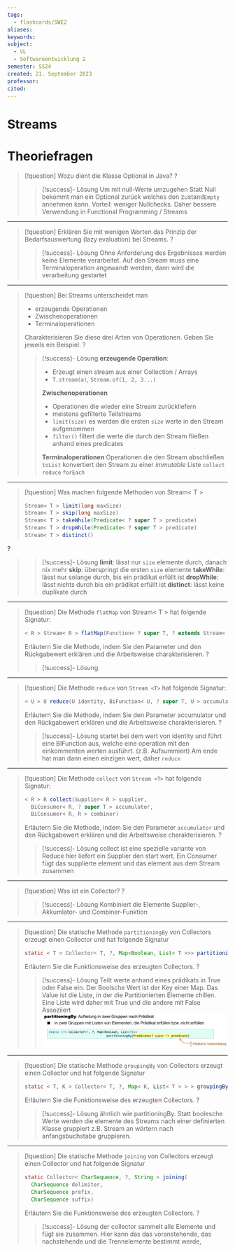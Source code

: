 ```yaml
---
tags:
  - flashcards/SWE2
aliases: 
keywords: 
subject:
  - VL
  - Softwareentwicklung 2
semester: SS24
created: 21. September 2023
professor: 
cited:
---
```

 

# Streams

# Theoriefragen

> [!question] Wozu dient die Klasse Optional in Java?
?
> > [!success]- Lösung
> > Um mit null-Werte umzugehen 
> > Statt Null bekommt man ein Optional zurück welches den zustand`Empty` annehmen kann.
> > Vorteil: weniger Nullchecks. Daher bessere Verwendung in Functional Programming / Streams 

---

> [!question] Erklären Sie mit wenigen Worten das Prinzip der Bedarfsauswertung (lazy evaluation) bei Streams.
?
> > [!success]- Lösung
> > Ohne Anforderung des Ergebnisses werden keine Elemente verarbeitet. Auf den Stream muss eine Terminaloperation angewandt werden, dann wird die verarbeitung gestartet

---

> [!question] Bei Streams unterscheidet man
> - erzeugende Operationen
> - Zwischenoperationen
> - Terminaloperationen
> 
> Charakterisieren Sie diese drei Arten von Operationen. Geben Sie jeweils ein Beispiel.
?
> > [!success]- Lösung
> > **erzeugende Operation**: 
> > - Erzeugt einen stream aus einer Collection / Arrays
> > - `T.stream(a)`, `Stream.of(1, 2, 3...)`
> > 
> > **Zwischenoperationen**
> > - Operationen die wieder eine Stream zurückliefern
> > - meistens gefilterte Teilstreams
> > - `limit(size)` es werden die ersten `size` werte in den Stream aufgenommen
> > - `filter()` filtert die werte die durch den Stream fließen anhand eines predicates
> > 
> > **Terminaloperationen**
> > Operationen die den Stream abschließen
> > `toList` konvertiert den Stream zu einer *immutable* Liste
> > `collect`
> > `reduce`
> > `forEach`

---

> [!question] Was machen folgende Methoden von Stream< T >
> ```java
> Stream< T > limit(long maxSize)
> Stream< T > skip(long maxSize)
> Stream< T > takeWhile(Predicate< ? super T > predicate)
> Stream< T > dropWhile(Predicate< ? super T > predicate)
> Stream< T > distinct()
> ```
?
> > [!success]- Lösung
> > **limit**: lässt nur `size` elemente durch, danach nix mehr
> > **skip**: überspringt die ersten `size` elemente
> > **takeWhile**: lässt nur solange durch, bis ein prädikat erfüllt ist
> > **dropWhile**: lässt nichts durch bis ein prädikat erfüllt ist
> > **distinct**: lässt keine duplikate durch
<!--SR:!2024-06-30,4,270-->

---

> [!question] Die Methode `flatMap` von Stream< T > hat folgende Signatur:
> 
> ```java
> < R > Stream< R > flatMap(Function< ? super T, ? extends Stream< ? extends R > > mapper)
> ```
> Erläutern Sie die Methode, indem Sie den Parameter und den Rückgabewert erklären und die Arbeitsweise charakterisieren.
?
> > [!success]- Lösung

--- 

> [!question] Die Methode `reduce` von `Stream <T>` hat folgende Signatur:
> 
> ```java
> < U > U reduce(U identity, BiFunction< U, ? super T, U > accumulator, Binaryoperator< U > combiner)
> ```
> Erläutern Sie die Methode, indem Sie den Parameter accumulator und den Rückgabewert erklären und die Arbeitsweise charakterisieren.
?
> > [!success]- Lösung
> > startet bei dem wert von identity und führt eine BIFunction aus, welche eine operation mit den einkommenten werten ausführt. (z.B. Aufsummiert)
> > Am ende hat man dann einen einzigen wert, daher `reduce`


---

> [!question] Die Methode `collect` von `Stream <T>` hat folgende Signatur:
> 
> ```java
> < R > R collect(Supplier< R > supplier,
>   BiConsumer< R, ? super T > accumulator,
>   BiConsumer< R, R > combiner)
> ```
> Erläutern Sie die Methode, indem Sie den Parameter `accumulator` und den Rückgabewert erklären und die Arbeitsweise charakterisieren.
?
> > [!success]- Lösung
> > collect ist eine spezielle variante von Reduce
> > hier liefert ein Supplier den start wert.
> > Ein Consumer fügt das supplierte element und das element aus dem Stream zusammen
> > 


---

> [!question] Was ist ein Collector?
?
> > [!success]- Lösung
> > Kombiniert die Elemente Supplier-, Akkumlator- und Combiner-Funktion


---

> [!question] Die statische Methode `partitioningBy` von Collectors erzeugt einen Collector und hat folgende Signatur
> 
> ```java
> static < T > Collector< T, ?, Map<Boolean, List< T >>> partitioningBy(Predicate< ? super T > predicate)
> ```
> Erläutern Sie die Funktionsweise des erzeugten Collectors.
?
> > [!success]- Lösung
> > Teilt werte anhand eines prädikats in True oder False ein. Der Boolsche Wert ist der Key einer Map. Das Value ist die Liste, in der die Partitionierten Elemente chillen.
> > Eine Liste wird daher mit True und die andere mit False Assoziiert
> > ![](assets/Pasted%20image%2020240626194355.png)


--- 

> [!question] Die statische Methode `groupingBy` von Collectors erzeugt einen Collector und hat folgende Signatur
> ```java
> static < T, K > Collector< T, ?, Map< K, List< T > > > groupingBy(Function< ? super T, ? extends K > classifier)
> ```
> Erläutern Sie die Funktionsweise des erzeugten Collectors.
?
> > [!success]- Lösung
> > ähnlich wie partitioningBy. Statt boolesche Werte werden die elemente des Streams nach einer definierten Klasse gruppiert z.B. Stream an wörtern nach anfangsbuchstabe gruppieren.

--- 

> [!question] Die statische Methode `joining` von Collectors erzeugt einen Collector und hat folgende Signatur
> 
> ```java
> static Collector< CharSequence, ?, String > joining(
>   CharSequence delimiter,
>   CharSequence prefix,
>   CharSequence suffix)
> ```
> Erläutern Sie die Funktionsweise des erzeugten Collectors.
?
> > [!success]- Lösung
> > der collector sammelt alle Elemente und fügt sie zusammen. Hier kann das das voranstehende, das nachstehende und die Trennelemente bestimmt werde,
> 
> 